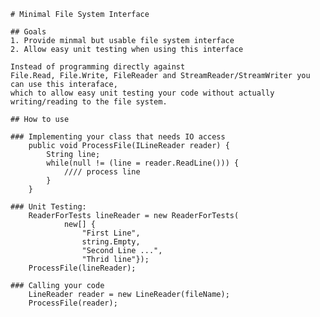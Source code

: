 ﻿	# Minimal File System Interface

	## Goals
	1. Provide minmal but usable file system interface
	2. Allow easy unit testing when using this interface
	
	Instead of programming directly against 
	File.Read, File.Write, FileReader and StreamReader/StreamWriter you can use this interaface, 
	which to allow easy unit testing your code without actually writing/reading to the file system.

	## How to use

	### Implementing your class that needs IO access
	    public void ProcessFile(ILineReader reader) {
		    String line;
		    while(null != (line = reader.ReadLine())) {
			    //// process line
		    }
	    }

	### Unit Testing:
	    ReaderForTests lineReader = new ReaderForTests(
                new[] {
                    "First Line",
                    string.Empty,
                    "Second Line ...",
                    "Thrid line"});
	    ProcessFile(lineReader);

	### Calling your code
	    LineReader reader = new LineReader(fileName);
	    ProcessFile(reader);

	

